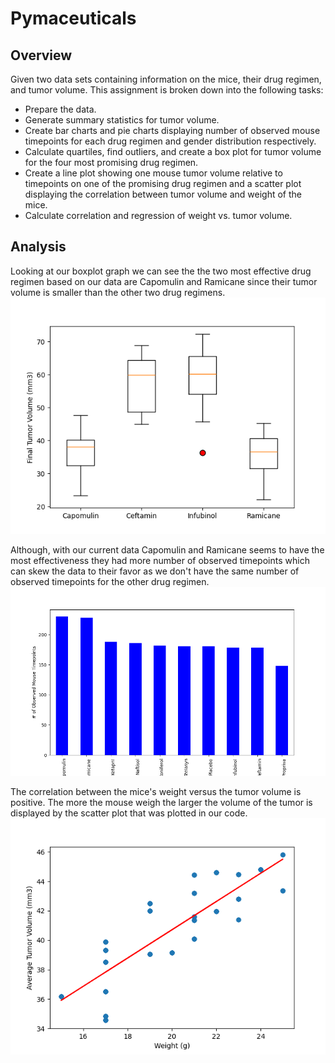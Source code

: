 # Pymaceuticals

## Overview
Given two data sets containing information on the mice, their drug regimen, and tumor volume. 
This assignment is broken down into the following tasks:
- Prepare the data.
- Generate summary statistics for tumor volume.
- Create bar charts and pie charts displaying number of observed mouse timepoints for each drug regimen
and gender distribution respectively.
- Calculate quartiles, find outliers, and create a box plot for tumor volume for the four most promising drug regimen.
- Create a line plot showing one mouse tumor volume relative to timepoints on one of the promising
drug regimen and a scatter plot displaying the correlation between tumor volume and weight of the mice.
- Calculate correlation and regression of weight vs. tumor volume.

## Analysis
Looking at our boxplot graph we can see the the two most effective drug regimen based on our data are Capomulin and Ramicane since their tumor volume is smaller
than the other two drug regimens.
![Image of Boxplot for the four promising drug regimens](https://github.com/elgnol/Pymaceuticals/blob/main/images/box_plot.png)

Although, with our current data Capomulin and Ramicane seems to have the most effectiveness they had more number of observed timepoints which can skew the data to their favor as we don't have
the same number of observed timepoints for the other drug regimen.
![Image of barchart displaying  the number of observed timeponts for each drug regimen](https://github.com/elgnol/Pymaceuticals/blob/main/images/bar_chart.png)

The correlation between the mice's weight versus the tumor volume is positive. The more the mouse weigh the larger the volume of the tumor is displayed by the scatter plot that
was plotted in our code. 
![Image of scatter plot with regression line Weight vs. Tumor Volume](https://github.com/elgnol/Pymaceuticals/blob/main/images/regression_line.png)



